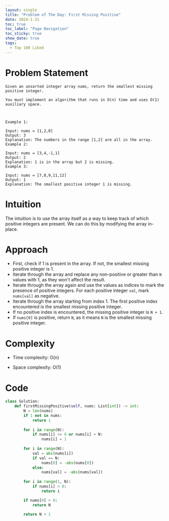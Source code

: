 ```yaml
---
layout: single
title: "Problem of The Day: First Missing Positive"
date: 2024-1-31
toc: true
toc_label: "Page Navigation"
toc_sticky: true
show_date: true
tags:
  - Top 100 Liked
---
```

# Problem Statement
```
Given an unsorted integer array nums, return the smallest missing positive integer.

You must implement an algorithm that runs in O(n) time and uses O(1) auxiliary space.

 

Example 1:

Input: nums = [1,2,0]
Output: 3
Explanation: The numbers in the range [1,2] are all in the array.
Example 2:

Input: nums = [3,4,-1,1]
Output: 2
Explanation: 1 is in the array but 2 is missing.
Example 3:

Input: nums = [7,8,9,11,12]
Output: 1
Explanation: The smallest positive integer 1 is missing.

```

# Intuition
The intuition is to use the array itself as a way to keep track of which positive integers are present. We can do this by modifying the array in-place.


# Approach
*   First, check if 1 is present in the array. If not, the smallest missing positive integer is 1.
*   Iterate through the array and replace any non-positive or greater than `N` values with 1, as they won't affect the result.
*   Iterate through the array again and use the values as indices to mark the presence of positive integers. For each positive integer `val`, mark `nums[val]` as negative.
*   Iterate through the array starting from index 1. The first positive index encountered is the smallest missing positive integer.
*   If no positive index is encountered, the missing positive integer is `N + 1`.
*   If `nums[0]` is positive, return `N`, as it means `N` is the smallest missing positive integer.

# Complexity
- Time complexity:
O(n)

- Space complexity:
O(1)

# Code
```python
class Solution:
    def firstMissingPositive(self, nums: List[int]) -> int:
        N = len(nums)
        if 1 not in nums:
            return 1
        
        for i in range(N):
            if nums[i] <= 0 or nums[i] > N:
                nums[i] = 1
        
        for i in range(N):
            val = abs(nums[i])
            if val == N:
                nums[0] = -abs(nums[0])
            else:
                nums[val] = -abs(nums[val])
        
        for i in range(1, N):
            if nums[i] > 0:
                return i

        if nums[0] > 0:
            return N
        
        return N + 1

```